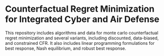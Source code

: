 # Counterfactual Regret Minimization for Integrated Cyber and Air Defense
This repository includes algorithms and data for monte carlo counterfactual regret minimization and several variants, including discounted, data-biased, and constrained CFR. It also includes linear programming formulations for best response, Nash equilibrium, and robust best response. 
